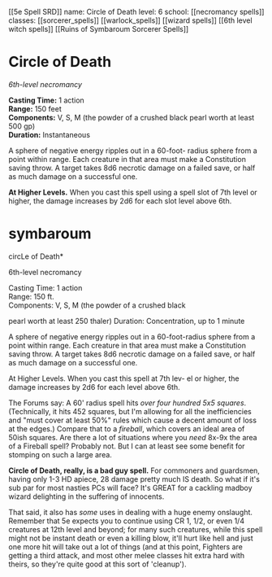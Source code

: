 [[5e Spell SRD]]
name: Circle of Death
level: 6
school: [[necromancy spells]]
classes: [[sorcerer_spells]]
         [[warlock_spells]]
         [[wizard spells]]
         [[6th level witch spells]]
         [[Ruins of Symbaroum Sorcerer Spells]]

# Circle of Death 
_6th-level necromancy_ 

**Casting Time:** 1 action    
**Range:** 150 feet   
**Components:** V, S, M (the powder of a crushed black pearl worth at least 500 gp)    
**Duration:** Instantaneous 

A sphere of negative energy ripples out in a 60-foot- radius sphere from a point within range. Each creature in that area must make a Constitution saving throw. A target takes 8d6 necrotic damage on a failed save, or half as much damage on a successful one. 

**At Higher Levels.** When you cast this spell using a spell slot of 7th level or higher, the damage increases by 2d6 for each slot level above 6th. 


# symbaroum

circLe of Death*

6th-level necromancy

Casting Time: 1 action  
Range: 150 ft.  
Components: V, S, M (the powder of a crushed black

pearl worth at least 250 thaler) Duration: Concentration, up to 1 minute

A sphere of negative energy ripples out in a 60-foot-radius sphere from a point within range. Each creature in that area must make a Constitution saving throw. A target takes 8d6 necrotic damage on a failed save, or half as much damage on a successful one.

At Higher Levels. When you cast this spell at 7th lev- el or higher, the damage increases by 2d6 for each level above 6th.


The Forums say:
A 60' radius spell hits _over four hundred 5x5 squares_. (Technically, it hits 452 squares, but I'm allowing for all the inefficiencies and "must cover at least 50%" rules which cause a decent amount of loss at the edges.) Compare that to a _fireball_, which covers an ideal area of 50ish squares. Are there a lot of situations where you _need_ 8x-9x the area of a Fireball spell? Probably not. But I can at least see some benefit for stomping on such a large area.  
  
**Circle of Death, really, is a bad guy spell.** For commoners and guardsmen, having only 1-3 HD apiece, 28 damage pretty much IS death. So what if it's sub par for most nasties PCs will face? It's GREAT for a cackling madboy wizard delighting in the suffering of innocents.  
  
That said, it also has _some_ uses in dealing with a huge enemy onslaught. Remember that 5e expects you to continue using CR 1, 1/2, or even 1/4 creatures at 12th level and beyond; for many such creatures, while this spell might not be instant death or even a killing blow, it'll hurt like hell and just one more hit will take out a lot of things (and at this point, Fighters are getting a third attack, and most other melee classes hit extra hard with theirs, so they're quite good at this sort of 'cleanup').